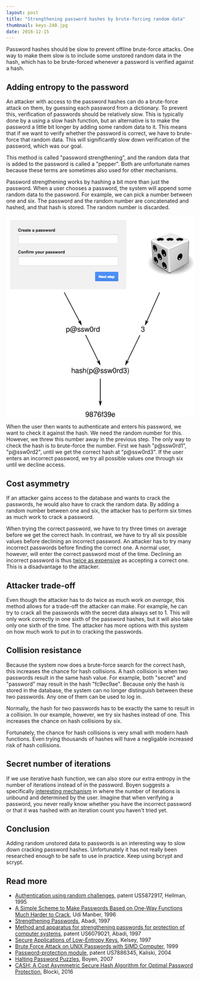```yaml
---
layout: post
title: "Strengthening password hashes by brute-forcing random data"
thumbnail: keys-240.jpg
date: 2016-12-15
---
```


Password hashes should be slow to prevent offline brute-force attacks. One way to make them slow is to include some unstored random data in the hash, which has to be brute-forced whenever a password is verified against a hash.

## Adding entropy to the password

An attacker with access to the password hashes can do a brute-force attack on them, by guessing each password from a dictionary. To prevent this, verification of passwords should be relatively slow. This is typically done by a using a slow hash function, but an alternative is to make the password a little bit longer by adding some random data to it. This means that if we want to verify whether the password is correct, we have to brute-force that random data. This will significantly slow down verification of the password, which was our goal.

This method is called "password strengthening", and the random data that is added to the password is called a "pepper". Both are unfortunate names because these terms are sometimes also used for other mechanisms.

Password strengthening works by hashing a bit more than just the password. When a user chooses a password, the system will append some random data to the password. For example, we can pick a number between one and six. The password and the random number are concatenated and hashed, and that hash is stored. The random number is discarded.

![The password and random data are hashed](/images/secret-salt-save-password.png)

When the user then wants to authenticate and enters his password, we want to check it against the hash. We need the random number for this. However, we threw this number away in the previous step. The only way to check the hash is to brute-force the number. First we hash "p@ssw0rd1", "p@ssw0rd2", until we get the correct hash at "p@ssw0rd3". If the user enters an incorrect password, we try all possible values one through six until we decline access.

## Cost asymmetry

If an attacker gains access to the database and wants to crack the passwords, he would also have to crack the random data. By adding a random number between one and six, the attacker has to perform six times as much work to crack a password.

When trying the correct password, we have to try three times on average before we get the correct hash. In contrast, we have to try all six possible values before declining an incorrect password. An attacker has to try many incorrect passwords before finding the correct one. A normal user, however, will enter the correct password most of the time. Declining an incorrect password is thus [twice as expensive](https://security.stackexchange.com/questions/144536/secret-salts-why-do-they-slow-down-attacker-more-than-they-do-me) as accepting a correct one. This is a disadvantage to the attacker.

## Attacker trade-off

Even though the attacker has to do twice as much work *on average*, this method allows for a trade-off the attacker can make. For example, he can try to crack all the passwords with the secret data always set to 1. This will only work correctly in one sixth of the password hashes, but it will also take only one sixth of the time. The attacker has more options with this system on how much work to put in to cracking the passwords.

## Collision resistance

Because the system now does a brute-force search for the correct hash, this increases the chance for hash collisions. A hash collision is when two passwords result in the same hash value. For example, both "secret" and "password" may result in the hash "fc9ec9ae". Because only the hash is stored in the database, the system can no longer distinguish between these two passwords. Any one of them can be used to log in.

Normally, the hash for two passwords has to be exactly the same to result in a collision. In our example, however, we try six hashes instead of one. This increases the chance on hash collisions by six.

Fortunately, the chance for hash collisions is very small with modern hash functions. Even trying thousands of hashes will have a negligable increased risk of hash collisions.

## Secret number of iterations

If we use iterative hash function, we can also store our extra entropy in the number of iterations instead of in the password. Boyen suggests a specifically [interesting mechanism](http://crypto.stanford.edu/~xb//security07/hkdf.pdf) in where the number of iterations is unbound and determined by the user. Imagine that when verifying a password, you never really know whether you have the incorrect password or that it was hashed with an iteration count you haven't tried yet.

## Conclusion

Adding random unstored data to passwords is an interesting way to slow down cracking password hashes. Unfortunately it has not really been researched enough to be safe to use in practice. Keep using bcrypt and scrypt.

## Read more

* [Authentication using random challenges](https://www.google.com/patents/US5872917), patent US5872917, Hellman, 1995
* [A Simple Scheme to Make Passwords Based on One-Way Functions Much Harder to Crack](http://webglimpse.net/trial/bins/TR94-34.pdf), Udi Manber, 1996
* [Strengthening Passwords](ftp://gatekeeper.dec.com/pub/DEC/SRC/technical-notes/SRC-1997-033.pdf), Abadi, 1997
* [Method and apparatus for strengthening passwords for protection of computer systems](https://www.google.com/patents/US6079021), patent US6079021, Abadi, 1997
* [Secure Applications of Low-Entropy Keys](https://www.schneier.com/academic/paperfiles/paper-low-entropy.pdf), Kelsey, 1997
* [Brute Force Attack on UNIX Passwords with SIMD Computer](https://www.usenix.org/legacy/events/sec99/full_papers/kedem/kedem.pdf), 1999
* [Password-protection module](https://www.google.com/patents/US7886345), patent US7886345, Kaliski, 2004
* [Halting Password Puzzles](http://crypto.stanford.edu/~xb//security07/hkdf.pdf), Boyen, 2007
* [CASH: A Cost Asymmetric Secure Hash Algorithm for Optimal Password Protection](https://arxiv.org/pdf/1509.00239.pdf), Blocki, 2016
